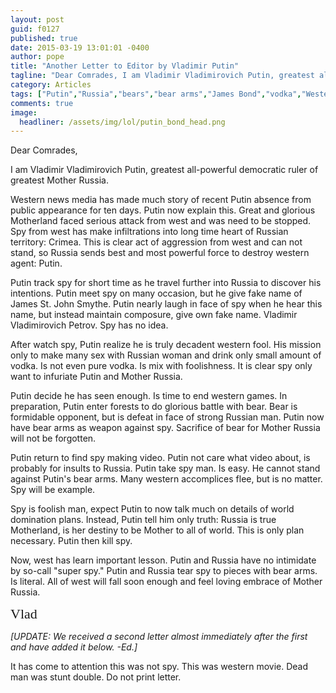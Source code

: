 ```yaml
---
layout: post
guid: f0127
published: true
date: 2015-03-19 13:01:01 -0400
author: pope
title: "Another Letter to Editor by Vladimir Putin"
tagline: "Dear Comrades, I am Vladimir Vladimirovich Putin, greatest all-powerful democratic ruler of greatest Mother Russia.Western news media has made much story of recent Putin absence from public appearance for ten days. Putin now explain this."
category: Articles
tags: ["Putin","Russia","bears","bear arms","James Bond","vodka","Western propaganda","distinguishing movies from reality"]
comments: true 
image:
  headliner: /assets/img/lol/putin_bond_head.png
---
```


Dear Comrades,

I am Vladimir Vladimirovich Putin, greatest all-powerful democratic ruler of greatest Mother Russia.

Western news media has made much story of recent Putin absence from public appearance for ten days. Putin now explain this. Great and glorious Motherland faced serious attack from west and was need to be stopped. Spy from west has make infiltrations into long time heart of Russian territory: Crimea. This is clear act of aggression from west and can not stand, so Russia sends best and most powerful force to destroy western agent: Putin.

Putin track spy for short time as he travel further into Russia to discover his intentions. Putin meet spy on many occasion, but he give fake name of James St. John Smythe. Putin nearly laugh in face of spy when he hear this name, but instead maintain composure, give own fake name. Vladimir Vladimirovich Petrov. Spy has no idea.

After watch spy, Putin realize he is truly decadent western fool. His mission only to make many sex with Russian woman and drink only small amount of vodka. Is not even pure vodka. Is mix with foolishness. It is clear spy only want to infuriate Putin and Mother Russia.

Putin decide he has seen enough. Is time to end western games. In preparation, Putin enter forests to do glorious battle with bear. Bear is formidable opponent, but is defeat in face of strong Russian man. Putin now have bear arms as weapon against spy. Sacrifice of bear for Mother Russia will not be forgotten.

Putin return to find spy making video. Putin not care what video about, is probably for insults to Russia. Putin take spy man. Is easy. He cannot stand against Putin's bear arms. Many western accomplices flee, but is no matter. Spy will be example.

Spy is foolish man, expect Putin to now talk much on details of world domination plans. Instead, Putin tell him only truth: Russia is true Motherland, is her destiny to be Mother to all of world. This is only plan necessary. Putin then kill spy.

Now, west has learn important lesson. Putin and Russia have no intimidate by so-call "super spy." Putin and Russia tear spy to pieces with bear arms. Is literal. All of west will fall soon enough and feel loving embrace of Mother Russia.

<span style="font-size:22px; font-family:cursive;">Vlad</span>

  

_\[UPDATE: We received a second letter almost immediately after the first and have added it below. -Ed.\]_

It has come to attention this was not spy. This was western movie. Dead man was stunt double. Do not print letter.